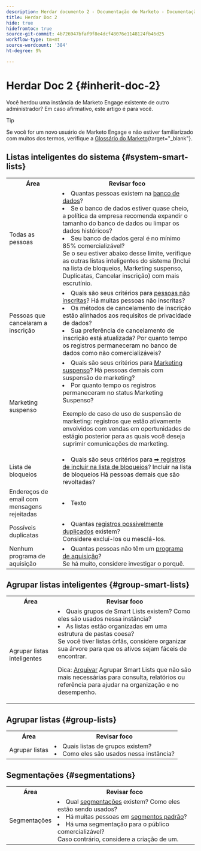 ```yaml
---
description: Herdar documento 2 - Documentação do Marketo - Documentação do produto
title: Herdar Doc 2
hide: true
hidefromtoc: true
source-git-commit: 4b726947bfaf9f8e4dcf48076e1148124fb46d25
workflow-type: tm+mt
source-wordcount: '384'
ht-degree: 9%

---
```


# Herdar Doc 2 {#inherit-doc-2}

Você herdou uma instância de Marketo Engage existente de outro administrador? Em caso afirmativo, este artigo é para você.

>[!TIP]
>
>Se você for um novo usuário de Marketo Engage e não estiver familiarizado com muitos dos termos, verifique a [Glossário do Marketo](/help/marketo/getting-started/marketo-glossary.md){target="_blank"}.

## Listas inteligentes do sistema {#system-smart-lists}

<table style="table-layout:auto"> 
 <tbody> 
  <tr> 
   <th>Área</th> 
   <th>Revisar foco</th>
  </tr> 
  <tr> 
   <td>Todas as pessoas</td> 
   <td><li>Quantas pessoas existem na <a href="/help/marketo/product-docs/core-marketo-concepts/smart-lists-and-static-lists/managing-people-in-smart-lists/database-dashboard.md" target="_blank">banco de dados</a>?</li>
<li>Se o banco de dados estiver quase cheio, a política da empresa recomenda expandir o tamanho do banco de dados ou limpar os dados históricos?</li>
<li>Seu banco de dados geral é no mínimo 85% comercializável? 
<br/>Se o seu estiver abaixo desse limite, verifique as outras listas inteligentes do sistema (Inclui na lista de bloqueios, Marketing suspenso, Duplicatas, Cancelar inscrição) com mais escrutínio.</li></td>
  </tr>
  <tr> 
   <td>Pessoas que cancelaram a inscrição</td> 
   <td><li>Quais são seus critérios para <a href="/help/marketo/product-docs/email-marketing/deliverability/durable-unsubscribe.md" target="_blank">pessoas não inscritas</a>? Há muitas pessoas não inscritas?</li>
<li>Os métodos de cancelamento de inscrição estão alinhados aos requisitos de privacidade de dados?</li>
<li>Sua preferência de cancelamento de inscrição está atualizada? Por quanto tempo os registros permaneceram no banco de dados como não comercializáveis?</li></td>
  </tr>
  <tr> 
   <td>Marketing suspenso</td> 
   <td><li>Quais são seus critérios para <a href="/help/marketo/product-docs/email-marketing/deliverability/durable-unsubscribe.md#marketing-suspended" target="_blank">Marketing suspenso</a>? Há pessoas demais com suspensão de marketing?</li>
<li>Por quanto tempo os registros permaneceram no status Marketing Suspenso?</li>
<p>Exemplo de caso de uso de suspensão de marketing: registros que estão ativamente envolvidos com vendas em oportunidades de estágio posterior para as quais você deseja suprimir comunicações de marketing.</td>
  </tr>
   <tr> 
   <td>Lista de bloqueios</td> 
   <td><li>Quais são seus critérios para <a href="/help/marketo/product-docs/core-marketo-concepts/smart-lists-and-static-lists/managing-people-in-smart-lists/add-person-to-blocklist.md" target="_blank">➡ registros de incluir na lista de bloqueios</a>? Incluir na lista de bloqueios Há pessoas demais que são revoltadas?</li></td>
  </tr>
  <tr> 
   <td>Endereços de email com mensagens rejeitadas</td> 
   <td><li>Texto</li></td>
  </tr>
  <tr> 
   <td>Possíveis duplicatas</td> 
   <td><li>Quantas <a href="/help/marketo/product-docs/core-marketo-concepts/smart-lists-and-static-lists/managing-people-in-smart-lists/find-and-merge-duplicate-people.md" target="_blank">registros possivelmente duplicados</a> existem?
   <br/>Considere excluí-los ou mesclá-los.</li></td>
  </tr>
   <tr> 
   <td>Nenhum programa de aquisição</td> 
   <td><li>Quantas pessoas não têm um <a href="/help/marketo/product-docs/core-marketo-concepts/programs/creating-programs/understanding-program-membership.md#acquisition-program" target="_blank">programa de aquisição</a>?
   <br/>Se há muito, considere investigar o porquê.</li></td>
  </tr>
 </tbody> 
</table>

## Agrupar listas inteligentes {#group-smart-lists}

<table style="table-layout:auto"> 
 <tbody> 
  <tr> 
   <th>Área</th> 
   <th>Revisar foco</th>
  </tr> 
  <tr> 
   <td>Agrupar listas inteligentes</td> 
   <td><li>Quais grupos de Smart Lists existem? Como eles são usados nessa instância?</li>
<li>As listas estão organizadas em uma estrutura de pastas coesa? <br/>Se você tiver listas órfãs, considere organizar sua árvore para que os ativos sejam fáceis de encontrar.</li>
<p>Dica: <a href="/help/marketo/product-docs/core-marketo-concepts/miscellaneous/understanding-folders.md#archive-a-folder" target="_blank">Arquivar</a> Agrupar Smart Lists que não são mais necessárias para consulta, relatórios ou referência para ajudar na organização e no desempenho.</td>
  </tr>
 </tbody> 
</table>

## Agrupar listas {#group-lists}

<table style="table-layout:auto"> 
 <tbody> 
  <tr> 
   <th>Área</th> 
   <th>Revisar foco</th>
  </tr> 
  <tr> 
   <td>Agrupar listas</td> 
   <td><li>Quais listas de grupos existem?</li>
<li>Como eles são usados nessa instância?</li></td>
  </tr>
 </tbody> 
</table>

## Segmentações {#segmentations}

<table style="table-layout:auto"> 
 <tbody> 
  <tr> 
   <th>Área</th> 
   <th>Revisar foco</th>
  </tr> 
  <tr> 
   <td>Segmentações</td> 
   <td><li>Qual <a href="/help/marketo/product-docs/personalization/segmentation-and-snippets/segmentation/create-a-segmentation.md" target="_blank">segmentações</a> existem? Como eles estão sendo usados?</li>
<li>Há muitas pessoas em <a href="/help/marketo/product-docs/personalization/segmentation-and-snippets/segmentation/segmentation-order-priority.md" target="_blank">segmentos padrão</a>?</li>
<li>Há uma segmentação para o público comercializável? 
<br/>Caso contrário, considere a criação de um.</li></td>
  </tr>
 </tbody> 
</table>
